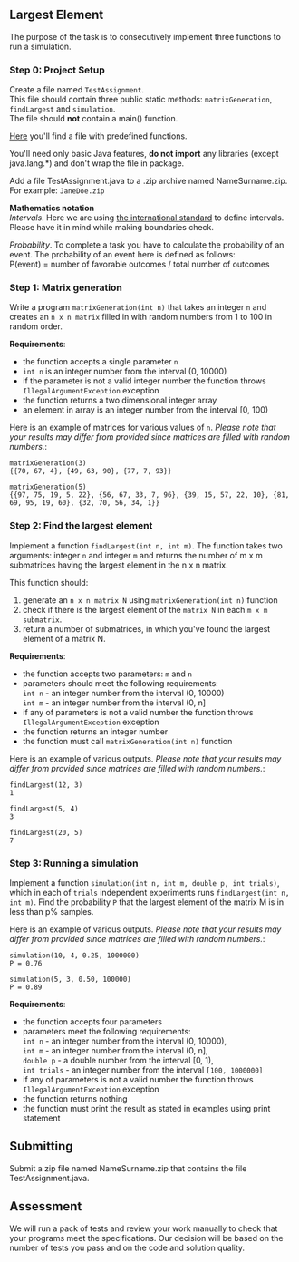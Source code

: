 ## Largest Element
The purpose of the task is to consecutively implement three functions to run a simulation.

### Step 0: Project Setup
Create a file named `TestAssignment`. <br>
This file should contain three public static methods: `matrixGeneration`, `findLargest` and `simulation`. <br>
The file should **not** contain a main() function.

[Here](TestAssignment.java) you'll find a file with predefined functions.

You'll need only basic Java features, **do not import** any libraries (except java.lang.*) and don't wrap the file in package.

Add a file TestAssignment.java to a .zip archive named NameSurname.zip. For example: `JaneDoe.zip`

**Mathematics notation** <br>
*Intervals*. Here we are using [the international standard](https://en.wikipedia.org/wiki/Interval_(mathematics)#Notations_for_intervals) to define intervals. Please have it in mind while making boundaries check.

*Probability*. To complete a task you have to calculate the probability of an event. The probability of an event here is defined as follows:<br>
P(event) = number of favorable outcomes / total number of outcomes

### Step 1: Matrix generation
Write a program `matrixGeneration(int n)` that takes an integer `n` and creates an `n x n matrix` filled in with random numbers from 1 to 100 in random order.

**Requirements**:
- the function accepts a single parameter `n`
- `int n` is an integer number from the interval (0, 10000)
- if the parameter is not a valid integer number the function throws `IllegalArgumentException` exception
- the function returns a two dimensional integer array
- an element in array is an integer number from the interval [0, 100)

Here is an example of matrices for various values of `n`. *Please note that your results may differ from provided since matrices are filled with random numbers.*:

    matrixGeneration(3)
    {{70, 67, 4}, {49, 63, 90}, {77, 7, 93}}
    
    matrixGeneration(5)
    {{97, 75, 19, 5, 22}, {56, 67, 33, 7, 96}, {39, 15, 57, 22, 10}, {81, 69, 95, 19, 60}, {32, 70, 56, 34, 1}}

### Step 2: Find the largest element
Implement a function `findLargest(int n, int m)`. The function takes two arguments: integer `n` and integer `m` and returns the number of m x m submatrices having the largest element in the n x n matrix.

This function should:
1. generate an `n x n matrix N` using `matrixGeneration(int n)` function
2. check if there is the largest  element of the `matrix N` in each `m x m submatrix`.
3. return a number of submatrices, in which you've found the largest element of a matrix N.

**Requirements**:
- the function accepts two parameters: `m` and `n`
- parameters should meet the following requirements: <br>
`int n` - an integer number from the interval (0, 10000) <br>
`int m` - an integer number from the interval (0, n]
- if any of parameters is not a valid number the function throws `IllegalArgumentException` exception
- the function returns an integer number
- the function must call `matrixGeneration(int n)` function

Here is an example of various outputs. *Please note that your results may differ from provided since matrices are filled with random numbers.*:

    findLargest(12, 3)
    1
    
    findLargest(5, 4)
    3
    
    findLargest(20, 5)
    7

### Step 3: Running a simulation
Implement a function `simulation(int n, int m, double p, int trials)`, which in each of `trials` independent experiments runs `findLargest(int n, int m)`.
Find the probability `P` that the largest element of the matrix M is in less than p% samples.

Here is an example of various outputs. *Please note that your results may differ from provided since matrices are filled with random numbers.*:

    simulation(10, 4, 0.25, 1000000)
    P = 0.76
    
    simulation(5, 3, 0.50, 100000)
    P = 0.89

**Requirements**:
- the function accepts four parameters
- parameters meet the following requirements: <br>
`int n` - an integer number from the interval (0, 10000),<br>
`int m` - an integer number from the interval (0, n], <br>
`double p` - a double number from the interval [0, 1), <br>
`int trials` - an integer number from the interval `[100, 1000000]`<br>
- if any of parameters is not a valid number the function throws `IllegalArgumentException` exception
- the function returns nothing
- the function must print the result as stated in examples using print statement

## Submitting
Submit a zip file named NameSurname.zip that contains the file TestAssignment.java.

## Assessment
We will run a pack of tests and review your work manually to check that your programs meet the specifications. Our decision will be based on the number of tests you pass and on the code and solution quality.